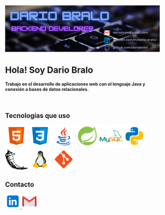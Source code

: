 <p><img src="https://github.com/dariobralo/recursos/blob/main/banners/bannerLinkedin.png"></p>

# Hola! Soy Dario Bralo

#### Trabajo en el desarrollo de aplicaciones web con el lenguaje Java y conexión a bases de datos relacionales.
<br>

<h2 align="left">Tecnologías que uso</h2>
<p>
<img src="https://github.com/dariobralo/recursos/blob/main/icons/icons8-html5-96.png" alt="html5" width="73">
<img src="https://github.com/dariobralo/recursos/blob/main/icons/icons8-css3-96.png" alt="css3" width="73">
<img src="https://github.com/dariobralo/recursos/blob/main/icons/icons8-logotipo-de-java-coffee-cup-96.png" alt="java" width="73">
<img src="https://github.com/dariobralo/recursos/blob/main/icons/icons8-logotipo-de-primavera-96.png" alt="spring" width="73">
<img src="https://github.com/dariobralo/recursos/blob/main/icons/icons8-mysql-96.png" alt="mysql" width="73">
<img src="https://github.com/dariobralo/recursos/blob/main/icons/icons8-python-96.png" alt="python" width="73">
<img src="https://github.com/dariobralo/recursos/blob/main/icons/flask_logo_icon_.png" alt="flask" width="73">
<img src="https://github.com/dariobralo/recursos/blob/main/icons/icons8-linux-96.png" alt="linux" width="73">
<img src="https://github.com/dariobralo/recursos/blob/main/icons/icons8-git-96.png" alt="git" width="73">
</p>


<h2 align="left">Contacto</h2>
<p>
  <a href="https://www.linkedin.com/in/dario-bralo/" target="_blank" rel="noreferrer">
    <img src="https://github.com/dariobralo/recursos/blob/main/icons/icons8-linkedin-96.png" 
    width="50" alt="LinkedIn">
  </a>
  <a href="mailto:dariobralo@gmail.com">
   <img src="https://github.com/dariobralo/recursos/blob/main/icons/icons8-gmail-96.png" width="50" alt="Gmail"> 
  </a>
</p>
